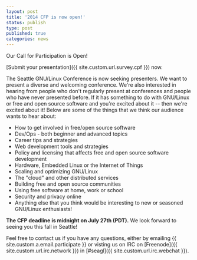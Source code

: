 ```yaml
---
layout: post
title: '2014 CFP is now open!'
status: publish
type: post
published: true
categories: news
---
```


Our Call for Participation is Open!

[Submit your presentation]({{ site.custom.url.survey.cpf }})
now.

The Seattle GNU/Linux Conference is now seeking presenters. We want to present a
diverse and welcoming conference. We're also interested in hearing from people
who don't regularly present at conferences and people who have never presented
before. If it has something to do with GNU/Linux or free and open source software
and you're excited about it -- then we're excited about it! Below are some of
the things that we think our audience wants to hear about:

 * How to get involved in free/open source software
 * Dev/Ops - both beginner and advanced topics
 * Career tips and strategies
 * Web development tools and strategies
 * Policy and licensing that affects free and open source software development
 * Hardware, Embedded Linux or the Internet of Things
 * Scaling and optimizing GNU/Linux
 * The "cloud" and other distributed services
 * Building free and open source communities
 * Using free software at home, work or school
 * Security and privacy online
 * Anything else that you think would be interesting to new or seasoned GNU/Linux enthusiasts!

<strong>The CFP deadline is midnight on July 27th (PDT).</strong> We look forward to seeing you this fall in Seattle!

Feel free to contact us if you have any questions, either by
emailing {{ site.custom.a.email.participate }}
or visting us on IRC on
[Freenode]({{ site.custom.url.irc.network }}) in
[#seagl]({{ site.custom.url.irc.webchat }}).
